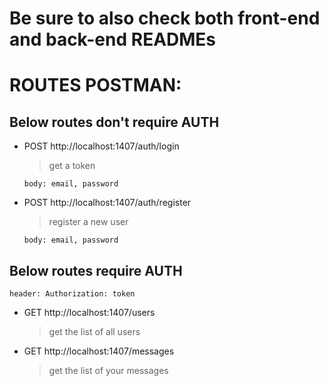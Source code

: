 # Be sure to also check both front-end and back-end READMEs

# ROUTES POSTMAN:

## Below routes don't require AUTH  

* POST http://localhost:1407/auth/login
  >get a token  

  `
  body: email, password
  `  

* POST http://localhost:1407/auth/register
  >register a new user  

  `
  body: email, password
  `  

## Below routes require AUTH  

  `
  header: Authorization: token
  `  

* GET http://localhost:1407/users
  >get the list of all users  


* GET http://localhost:1407/messages
  >get the list of your messages  
